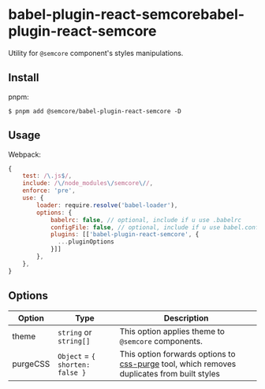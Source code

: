 # babel-plugin-react-semcorebabel-plugin-react-semcore

Utility for `@semcore` component's styles manipulations.

## Install

pnpm:

```shell
$ pnpm add @semcore/babel-plugin-react-semcore -D
```

## Usage

Webpack:

```javascript
{
    test: /\.js$/,
    include: /\/node_modules\/semcore\//,
    enforce: 'pre',
    use: {
        loader: require.resolve('babel-loader'),
        options: {
            babelrc: false, // optional, include if u use .babelrc
            configFile: false, // optional, include if u use babel.config.js, doesnt affect babelrc option https://babeljs.io/docs/en/options#configfile
            plugins: [['babel-plugin-react-semcore', {
              ...pluginOptions
            }]]
        },
    },
}
```

## Options

| Option   | Type                            | Description                                                                                                                      |
| -------- | ------------------------------- | -------------------------------------------------------------------------------------------------------------------------------- |
| theme    | `string` or `string[]`          | This option applies theme to `@semcore` components.                                                                              |
| purgeCSS | `Object` = `{ shorten: false }` | This option forwards options to [css-purge](http://rbtech.github.io/css-purge/) tool, which removes duplicates from built styles |
